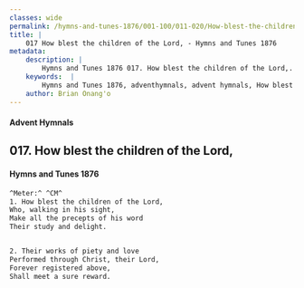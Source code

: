 ```yaml
---
classes: wide
permalink: /hymns-and-tunes-1876/001-100/011-020/How-blest-the-children-of-the-Lord,/
title: |
    017 How blest the children of the Lord, - Hymns and Tunes 1876
metadata:
    description: |
        Hymns and Tunes 1876 017. How blest the children of the Lord,. Who, walking in his sight, Make all the precepts of his word Their study and delight. 
    keywords:  |
        Hymns and Tunes 1876, adventhymnals, advent hymnals, How blest the children of the Lord,, Who, walking in his sight,, 
    author: Brian Onang'o
---
```


#### Advent Hymnals
## 017. How blest the children of the Lord,
####  Hymns and Tunes 1876

```txt
^Meter:^ ^CM^
1. How blest the children of the Lord,
Who, walking in his sight,
Make all the precepts of his word
Their study and delight.


2. Their works of piety and love
Performed through Christ, their Lord,
Forever registered above,
Shall meet a sure reward.
```